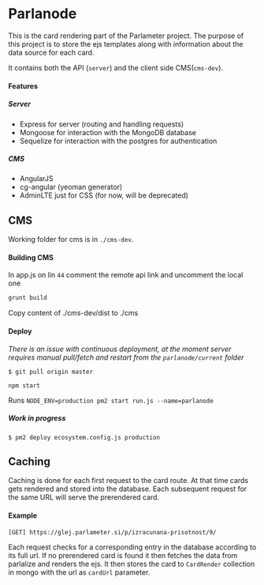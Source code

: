 # Parlanode

This is the card rendering part of the Parlameter project. The purpose of this project is to store the ejs templates along with information about the data source for each card.

It contains both the API (`server`) and the client side CMS(`cms-dev`).

#### Features

##### Server

* Express for server (routing and handling requests)
* Mongoose for interaction with the MongoDB database
* Sequelize for interaction with the postgres for authentication

##### CMS

* AngularJS
* cg-angular (yeoman generator)
* AdminLTE just for CSS (for now, will be deprecated)

## CMS

Working folder for cms is in ```./cms-dev```.

#### Building CMS

In app.js on lin ```44``` comment the remote api link and uncomment the local one

```bash
grunt build
```

Copy content of ./cms-dev/dist to ./cms

#### Deploy

*There is an issue with continuous deployment, at the moment server requires manual pull/fetch and restart from the `parlanode/current` folder*
```
$ git pull origin master
```
```
npm start
```

Runs `NODE_ENV=production pm2 start run.js --name=parlanode`

##### Work in progress

```
$ pm2 deploy ecosystem.config.js production
```

## Caching

Caching is done for each first request to the card route. At that time cards gets rendered and stored into the database. Each subsequent request for the same URL will serve the prerendered card.

#### Example
```
[GET] https://glej.parlameter.si/p/izracunana-prisotnost/9/
```

Each request checks for a corresponding entry in the database according to its full url. If no prerendered card is found it then fetches the data from parlalize and renders the ejs. It then stores the card to `CardRender` collection in mongo with the url as `cardUrl` parameter.
